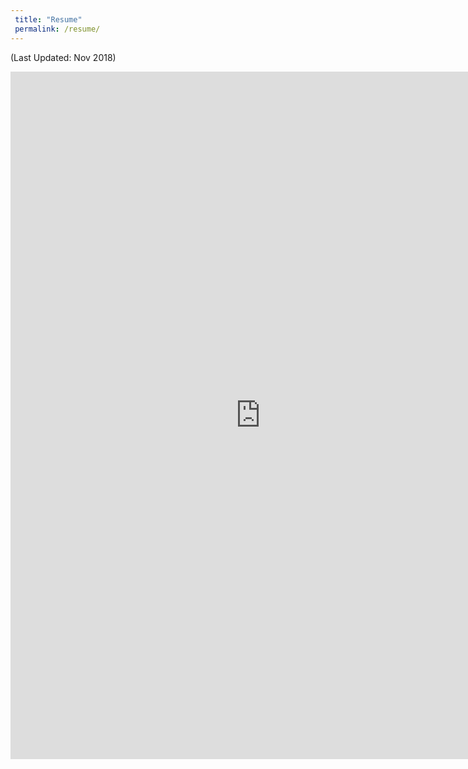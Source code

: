 ```yaml
---
 title: "Resume"
 permalink: /resume/
---
```

(Last Updated: Nov 2018)

<embed src="https://wzhorton.github.io/portfolio/oldresume.pdf#zoom=100" width="800" height="1100" type="application/pdf" />
